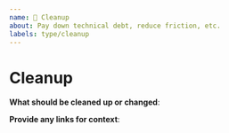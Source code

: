 ```yaml
---
name: 🧹 Cleanup
about: Pay down technical debt, reduce friction, etc.
labels: type/cleanup
---
```


<!-- Please use this template while filing an issue to highlight technical debt to be paid down, or friction to be reduced -->

# Cleanup

**What should be cleaned up or changed**:

**Provide any links for context**:
